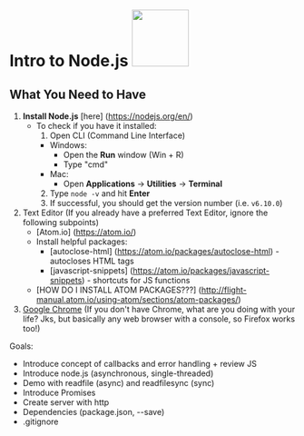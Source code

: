 # Intro to Node.js <img src="https://upload.wikimedia.org/wikipedia/commons/thumb/d/d9/Node.js_logo.svg/2000px-Node.js_logo.svg.png" width="100px">

## What You Need to Have
1. **Install Node.js** [here] (https://nodejs.org/en/)
    - To check if you have it installed:
      1. Open CLI (Command Line Interface)
        - Windows:
          - Open the **Run** window (Win + R) 
          - Type "cmd"
        - Mac:
          - Open **Applications** -> **Utilities** -> **Terminal**
      2. Type ```node -v``` and hit **Enter**
      3. If successful, you should get the version number (i.e. ```v6.10.0```)
2. Text Editor (If you already have a preferred Text Editor, ignore the following subpoints)
    - [Atom.io] (https://atom.io/)
    - Install helpful packages: 
      - [autoclose-html] (https://atom.io/packages/autoclose-html) - autocloses HTML tags
      - [javascript-snippets] (https://atom.io/packages/javascript-snippets) - shortcuts for JS functions
    - [HOW DO I INSTALL ATOM PACKAGES???] (http://flight-manual.atom.io/using-atom/sections/atom-packages/)
3. [Google Chrome](https://www.google.ca/chrome/browser/desktop/index.html) (If you don't have Chrome, what are you doing with your life?  Jks, but basically any web browser with a console, so Firefox works too!)

Goals:
 - Introduce concept of callbacks and error handling + review JS
 - Introduce node.js (asynchronous, single-threaded)
 - Demo with readfile (async) and readfilesync (sync)
 - Introduce Promises
 - Create server with http
 - Dependencies (package.json, --save)
 - .gitignore	
